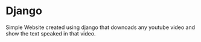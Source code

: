 # Django
Simple Website created using django that downoads any youtube video and show the text speaked in that video.
